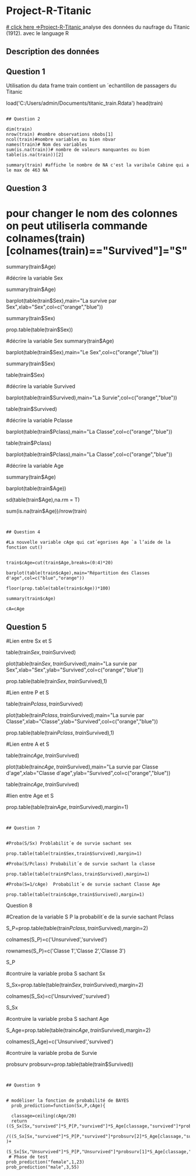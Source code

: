 # Project-R-Titanic 
<a href="https://github.com/zackhr/Project-R-Titanic/blob/master/pdf-Project%20-R.pdf" >#  click here =>Project-R-Titanic </a>
analyse des données du naufrage du Titanic (1912). avec le language R

## Description des données

## Question 1
Utilisation du data frame train contient un ´echantillon de passagers du
Titanic

load('C:/Users/admin/Documents/titanic_train.Rdata')
head(train)
```

## Question 2 

dim(train)
nrow(train) #nombre observations nbobs[1]
ncol(train)#nombre variables ou bien nbvar
names(train)# Nom des variables 
sum(is.na(train))# nombre de valeurs manquantes ou bien table(is.na(train))[2]
 
summary(train) #affiche le nombre de NA c'est la varibale Cabine qui a le max de 463 NA
```


## Question 3


# pour changer le nom des colonnes on peut utiliserla commande colnames(train)[colnames(train)=="Survived"]="S"

summary(train$Age)

#décrire la variable Sex

summary(train$Age)

barplot(table(train$Sex),main="La survive par Sex",xlab="Sex",col=c("orange","blue"))

summary(train$Sex)

prop.table(table(train$Sex))

#décrire la variable Sex
summary(train$Age)

barplot(table(train$Sex),main="Le Sex",col=c("orange","blue"))

summary(train$Sex)

table(train$Sex)

 #décrire la variable Survived
 
barplot(table(train$Survived),main="La Survie",col=c("orange","blue"))

table(train$Survived)

  #décrire la variable Pclasse
  
  barplot(table(train$Pclass),main="La Classe",col=c("orange","blue"))
  
 table(train$Pclass)
 
                   
  barplot(table(train$Pclass),main="La Classe",col=c("orange","blue"))
 
   #décrire la variable Age
   
  summary(train$Age)
  
barplot(table(train$Age))

sd(table(train$Age),na.rm = T)

sum(is.na(train$Age))/nrow(train)
  
```


## Question 4

#La nouvelle variable cAge qui cat´egorises Age `a l’aide de la fonction cut()


train$cAge=cut(train$Age,breaks=(0:4)*20)

barplot(table(train$cAge),main="Répartition des Classes d'age",col=c("blue","orange"))

floor(prop.table(table(train$cAge))*100)

summary(train$cAge)

cA=cAge
```


## Question 5


#Lien entre Sx et S

  table(train$Sex,train$Survived)
  
plot(table(train$Sex,train$Survived),main="La survie par Sex",xlab="Sex",ylab="Survived",col=c("orange","blue"))

prop.table(table(train$Sex,train$Survived),1)

#Lien entre P et S

table(train$Pclass,train$Survived)

plot(table(train$Pclass,train$Survived),main="La survie par Classe",xlab="Classe",ylab="Survived",col=c("orange","blue"))

prop.table(table(train$Pclass,train$Survived),1)

#Lien entre A et S

table(train$cAge,train$Survived)

plot(table(train$cAge,train$Survived),main="La survie par Classe d'age",xlab="Classe d'age",ylab="Survived",col=c("orange","blue"))

table(train$cAge,train$Survived)

#lien entre Age et S

prop.table(table(train$Age,train$Survived),margin=1)
```


## Question 7


#Proba(S/Sx) Problabilit´e de survie sachant sex

prop.table(table(train$Sex,train$Survived),margin=1)

#Proba(S/Pclass) Probabilit´e de survie sachant la classe

prop.table(table(train$Pclass,train$Survived),margin=1)

#Proba(S=1/cAge)  Probabilit´e de survie sachant Classe Age

prop.table(table(train$cAge,train$Survived),margin=1)
```

Question 8

#Creation de la variable S P la probabilit´e de la survie sachant Pclass

S_P=prop.table(table(train$Pclass,train$Survived),margin=2)

colnames(S_P)=c('Unsurvived','survived')

rownames(S_P)=c('Classe 1','Classe 2','Classe 3')

S_P

#contruire la variable proba S sachant Sx 

S_Sx=prop.table(table(train$Sex,train$Survived),margin=2)

colnames(S_Sx)=c('Unsurvived','survived')

S_Sx

#contruire la variable proba S sachant Age 

S_Age=prop.table(table(train$cAge,train$Survived),margin=2)

colnames(S_Age)=c('Unsurvived','survived')

#contruire la variable proba de Survie

probsurv
probsurv=prop.table(table(train$Survived))
```


## Question 9


# modéliser la fonction de probabilité de BAYES
  prob_prediction=function(Sx,P,cAge){
  
  classage=ceiling(cAge/20)
  return ((S_Sx[Sx,"survived"]*S_P[P,"survived"]*S_Age[classage,"survived"]*probsurv[2])
          /((S_Sx[Sx,"survived"]*S_P[P,"survived"]*probsurv[2]*S_Age[classage,"survived"] )+ 
              (S_Sx[Sx,"Unsurvived"]*S_P[P,"Unsurvived"]*probsurv[1]*S_Age[classage,"Unsurvived"])))}
 # Phase de test
prob_prediction("female",1,23)
prob_prediction("male",3,55)
